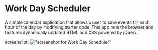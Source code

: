 # Work Day Scheduler

A simple calendar application that allows a user to save events for each hour of the day by modifying starter code. This app runs the browser and features dynamically updated HTML and CSS powered by jQuery.

screenshot: !["screenshot for Work Day Scheduler"]("https://github.com/keithsutton2324/WorkDayScheduler/blob/master/Assets/workDayScheduler.pdf")


 
